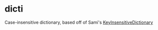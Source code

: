 dicti
=====

Case-insensitive dictionary, based off of Sami's [KeyInsensitiveDictionary](recipe)

[recipe]: http://code.activestate.com/recipes/66315-case-insensitive-dictionary/
